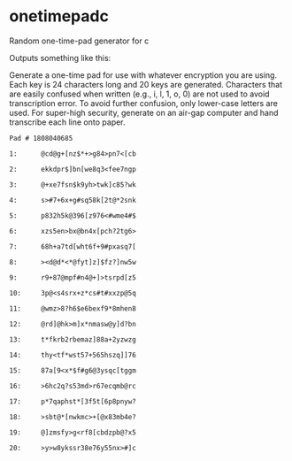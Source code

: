 onetimepadc
=======

Random one-time-pad generator for c

Outputs something like this:

Generate a one-time pad for use with whatever encryption you are using. Each key is 24 characters long and 20 keys are generated. Characters that are easily confused when written (e.g., i, l, 1, o, 0) are not used to avoid transcription error. To avoid further confusion, only lower-case letters are used. For super-high security, generate on an air-gap computer and hand transcribe each line onto paper. 

```
Pad # 1808040685

1:      @cd@g+[nz$*+>g84>pn7<[cb

2:      ekkdpr$]bn[we8q3<fee7ngp

3:      @+xe7fsn$k9yh>twk]c85?wk

4:      s>#7+6x+g#sq58k[2t@*2snk

5:      p832h5k@396[z976<#wme4#$

6:      xzs5en>bx@bn4x[pch?2tg6>

7:      68h+a7td[wht6f+9#pxasq7[

8:      ><d@d*<*@fyt]z]$fz?]nw5w

9:      r9+87@mpf#n4@+]>tsrpd[z5

10:     3p@<s4srx+z*cs#t#xxzp@5q

11:     @wmz>8?h6$e6bexf9*8mhen8

12:     @rd]@hk>m]x*nmasw@y]d?bn

13:     t*fkrb2rbemaz]88a+2yzwzg

14:     thy<tf*wst57+565hszq]]76

15:     87a[9<x*$f#g6@3ysqc[tggm

16:     >6hc2q?s53md>r67ecqmb@rc

17:     p*7qaphst*[3f5t[6p8pnyw?

18:     >sbt@*[nwkmc>+[@x83mb4e?

19:     @]zmsfy>g<rf8[cbdzpb@?x5

20:     >y>w8ykssr38e76y55nx>#]c
```
